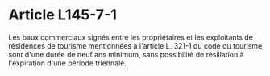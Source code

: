 # Article L145-7-1

Les baux commerciaux signés entre les propriétaires et les exploitants de résidences de tourisme mentionnées à l'article L. 321-1 du code du tourisme sont d'une durée de neuf ans minimum, sans possibilité de résiliation à l'expiration d'une période triennale.
